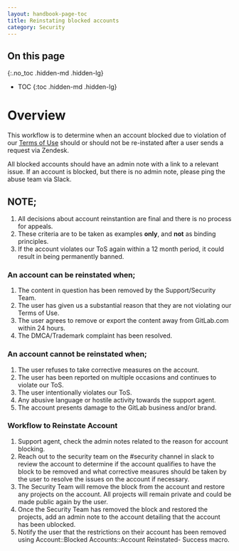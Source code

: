 ```yaml
---
layout: handbook-page-toc
title: Reinstating blocked accounts
category: Security
---
```


## On this page
{:.no_toc .hidden-md .hidden-lg}

- TOC
{:toc .hidden-md .hidden-lg}

# Overview

This workflow is to determine when an account blocked due to violation of our [Terms of Use](/terms/) should or should not be re-instated after a user sends a request via Zendesk.

All blocked accounts should have an admin note with a link to a relevant issue. If an account is blocked, but there is no admin note, please ping the abuse team via Slack.

## NOTE;

1. All decisions about account reinstantion are final and there is no process for appeals.
1. These criteria are to be taken as examples **only**, and **not** as binding principles.
1. If the account violates our ToS again within a 12 month period, it could result in being permanently banned.

### An account can be reinstated when;

1. The content in question has been removed by the Support/Security Team.
1. The user has given us a substantial reason that they are not violating our Terms of Use.
1. The user agrees to remove or export the content away from GitLab.com within 24 hours.
1. The DMCA/Trademark complaint has been resolved.


### An account **cannot** be reinstated when;

1. The user refuses to take corrective measures on the account.
1. The user has been reported on multiple occasions and continues to violate our ToS.
1. The user intentionally violates our ToS.
1. Any abusive language or hostile activity towards the support agent.
1. The account presents damage to the GitLab business and/or brand.


### Workflow to Reinstate Account

1. Support agent, check the admin notes related to the reason for account blocking.
1. Reach out to the security team on the #security channel in slack to review the account to determine if the account qualifies to have the block to be removed and what corrective measures should be taken by the user to resolve the issues on the account if necessary.
1. The Security Team will remove the block from the account and restore any projects on the account. All projects will remain private and could be made public again by the user.
1. Once the Security Team has removed the block and restored the projects, add an admin note to the account detailing that the account has been ublocked.
1. Notify the user that the restrictions on their account has been removed using Account::Blocked Accounts::Account Reinstated- Success macro.
